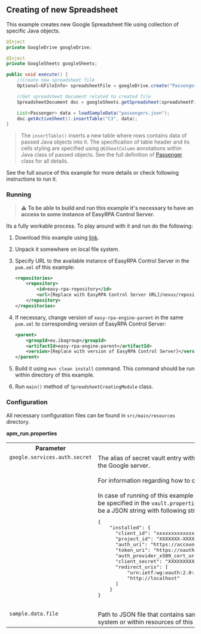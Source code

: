 ## Creating of new Spreadsheet

This example creates new Google Spreadsheet file using collection of specific Java objects.

```Java
@Inject
private GoogleDrive googleDrive;

@Inject
private GoogleSheets googleSheets;

public void execute() {
    //Create new spreadsheet file
    Optional<GFileInfo> spreadsheetFile = googleDrive.create("Passengers Book", GFileType.SPREADSHEET);

    //Get spreadsheet document related to created file
    SpreadsheetDocument doc = googleSheets.getSpreadsheet(spreadsheetFile.get().getId());

    List<Passenger> data = loadSampleData("passengers.json");
    doc.getActiveSheet().insertTable("C3", data);
}
```
> The `insertTable()` inserts a new table where rows contains data of passed Java objects into it. The specification of 
table header and its cells styling are specified using `@GSheetColumn` annotations within Java class of passed objects.
See the full definition of 
[Passenger](src/main/java/eu/easyrpa/examples/google/sheets/spreadsheet_creating/entities/Passenger.java)
class for all details.
>
See the full source of this example for more details or check following instructions to run it.

### Running

> :warning: **To be able to build and run this example it's necessary to have an access
> to some instance of EasyRPA Control Server.**

Its a fully workable process. To play around with it and run do the following:

1. Download this example using [link][down_git_link].
2. Unpack it somewhere on local file system.
3. Specify URL to the available instance of EasyRPA Control Server in the `pom.xml` of this example:
    ```xml
    <repositories>
        <repository>
            <id>easy-rpa-repository</id>
            <url>[Replace with EasyRPA Control Server URL]/nexus/repository/easyrpa/</url>
        </repository>
    </repositories>
    ```
4. If necessary, change version of `easy-rpa-engine-parent` in the same `pom.xml` to corresponding version of EasyRPA
   Control Server:
    ```xml
    <parent>
        <groupId>eu.ibagroup</groupId>
        <artifactId>easy-rpa-engine-parent</artifactId>
        <version>[Replace with version of EasyRPA Control Server]</version>
    </parent>
    ```

5. Build it using `mvn clean install` command. This command should be run within directory of this example.
6. Run `main()` method of `SpreadsheetCreatingModule` class.

[down_git_link]: https://downgit.github.io/#/home?url=https://github.com/easy-rpa/openframework/tree/main/examples/google-sheets/spreadsheet_creating

### Configuration

All necessary configuration files can be found in `src/main/resources` directory.

**apm_run.properties**

<table>
    <tr><th>Parameter</th><th>Value</th></tr>
    <tr><td valign="top"><code>google.services.auth.secret</code></td><td>
        The alias of secret vault entry with OAuth 2.0 Client JSON necessary for authentication on the Google 
        server.<br>
        <br>
        For information regarding how to configure OAuth 2.0 Client see 
        <a href="https://developers.google.com/workspace/guides/create-credentials#oauth-client-id">OAuth client ID credentials</a><br>
        <br>         
        In case of running of this example without EasyRPA Control Server, secret vault entries can be specified in the 
        <code>vault.properties</code> file. The value of secret vault entry in this case should be a JSON string with 
        following structure encoded with Base64:<br>
        <pre>
{
    "installed": {
      "client_id": "xxxxxxxxxxxxxxxxxxxxxxxxxxxxxxxxxxxxxxx.apps.googleusercontent.com",
      "project_id": "XXXXXXX-XXXXXX",
      "auth_uri": "https://accounts.google.com/o/oauth2/auth",
      "token_uri": "https://oauth2.googleapis.com/token",
      "auth_provider_x509_cert_url": "https://www.googleapis.com/oauth2/v1/certs",
      "client_secret": "XXXXXXXXXXXXXXXXXXXXXXXXXXXXXXXXXXXX",
      "redirect_uris": [
          "urn:ietf:wg:oauth:2.0:oob",
          "http://localhost"
      ]
    }
}
         </pre>    
    </td></tr>      
    <tr><td valign="top"><code>sample.data.file</code></td><td>
        Path to JSON file that contains sample data for this process. It can be path on local file system or within 
        resources of this module.
    </td></tr>
</table>